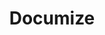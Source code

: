 ---
draft: false
title: Documize
content:
  id: documize
  name: Documize
  website: https://www.documize.com/community
  short_description: Free Knowledge Management Software
---